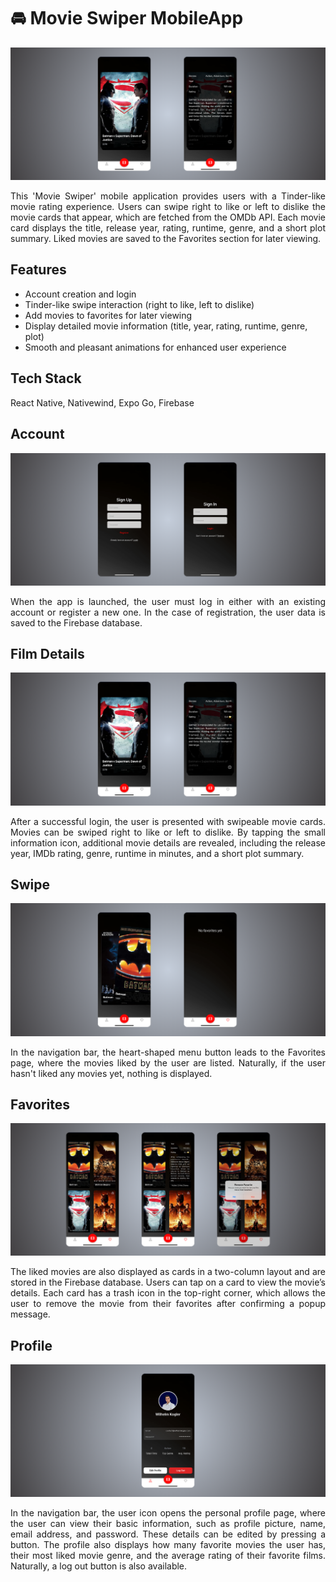 <h1>🚘 Movie Swiper MobileApp </h1>

<img src="assets/images/git/2.png" alt="kwheels_homepage">

<p align="justify">This 'Movie Swiper' mobile application provides users with a Tinder-like movie rating experience.
    Users can swipe right to like or left to dislike the movie cards that appear, which are fetched from the OMDb API.
    Each movie card displays the title, release year, rating, runtime, genre, and a short plot summary.
    Liked movies are saved to the Favorites section for later viewing.</p>

<h2>Features</h2>

<ul>
    <li>Account creation and login</li>
    <li>Tinder-like swipe interaction (right to like, left to dislike)</li>
    <li>Add movies to favorites for later viewing</li>
    <li>Display detailed movie information (title, year, rating, runtime, genre, plot)</li>
    <li>Smooth and pleasant animations for enhanced user experience</li>
</ul>

<h2>Tech Stack</h2>

<p>React Native, Nativewind, Expo Go, Firebase</p>

<h2>Account</h2>
<img src="assets/images/git/1.png" alt="" srcset="">

<p align="justify">When the app is launched, the user must log in either with an existing account or register a new one.
    In the case of registration, the user data is saved to the Firebase database.</p>

<h2>Film Details</h2>

<img src="assets/images/git/2.png" alt="" srcset="">

<p align="justify">After a successful login, the user is presented with swipeable movie cards.
    Movies can be swiped right to like or left to dislike.
    By tapping the small information icon, additional movie details are revealed, including the release year, IMDb
    rating, genre, runtime in minutes, and a short plot summary.</p>

<h2>Swipe</h2>

<img src="assets/images/git/3.png" alt="" srcset="">

<p align="justify">In the navigation bar, the heart-shaped menu button leads to the Favorites page, where the movies
    liked by the user are listed.
    Naturally, if the user hasn't liked any movies yet, nothing is displayed.</p>

</p>

<h2>Favorites</h2>

<img src="assets/images/git/4.png" alt="" srcset="">

<p align="justify">The liked movies are also displayed as cards in a two-column layout and are stored in the Firebase
    database.
    Users can tap on a card to view the movie’s details.
    Each card has a trash icon in the top-right corner, which allows the user to remove the movie from their favorites
    after confirming a popup message.

</p>

<h2>Profile</h2>

<img src="assets/images/git/5.png" alt="" srcset="">

<p align="justify">In the navigation bar, the user icon opens the personal profile page, where the user can view their
    basic information, such as profile picture, name, email address, and password.
    These details can be edited by pressing a button.
    The profile also displays how many favorite movies the user has, their most liked movie genre, and the average
    rating of their favorite films.
    Naturally, a log out button is also available.</p>

